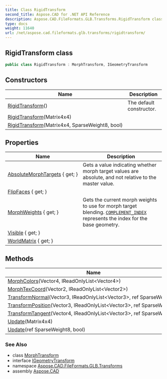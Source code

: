 ```yaml
---
title: Class RigidTransform
second_title: Aspose.CAD for .NET API Reference
description: Aspose.CAD.FileFormats.GLB.Transforms.RigidTransform class. 
type: docs
weight: 11640
url: /net/aspose.cad.fileformats.glb.transforms/rigidtransform/
---
```

## RigidTransform class

```csharp
public class RigidTransform : MorphTransform, IGeometryTransform
```

## Constructors

| Name | Description |
| --- | --- |
| [RigidTransform](rigidtransform/#constructor)() | The default constructor. |
| [RigidTransform](rigidtransform/#constructor_1)(Matrix4x4) |  |
| [RigidTransform](rigidtransform/#constructor_2)(Matrix4x4, SparseWeight8, bool) |  |

## Properties

| Name | Description |
| --- | --- |
| [AbsoluteMorphTargets](../../aspose.cad.fileformats.glb.transforms/morphtransform/absolutemorphtargets/) { get; } | Gets a value indicating whether morph target values are absolute, and not relative to the master value. |
| [FlipFaces](../../aspose.cad.fileformats.glb.transforms/rigidtransform/flipfaces/) { get; } |  |
| [MorphWeights](../../aspose.cad.fileformats.glb.transforms/morphtransform/morphweights/) { get; } | Gets the current morph weights to use for morph target blending. [`COMPLEMENT_INDEX`](../morphtransform/complement_index/) represents the index for the base geometry. |
| [Visible](../../aspose.cad.fileformats.glb.transforms/rigidtransform/visible/) { get; } |  |
| [WorldMatrix](../../aspose.cad.fileformats.glb.transforms/rigidtransform/worldmatrix/) { get; } |  |

## Methods

| Name | Description |
| --- | --- |
| [MorphColors](../../aspose.cad.fileformats.glb.transforms/morphtransform/morphcolors/)(Vector4, IReadOnlyList&lt;Vector4&gt;) |  |
| [MorphTexCoord](../../aspose.cad.fileformats.glb.transforms/morphtransform/morphtexcoord/)(Vector2, IReadOnlyList&lt;Vector2&gt;) |  |
| [TransformNormal](../../aspose.cad.fileformats.glb.transforms/rigidtransform/transformnormal/)(Vector3, IReadOnlyList&lt;Vector3&gt;, ref SparseWeight8) |  |
| [TransformPosition](../../aspose.cad.fileformats.glb.transforms/rigidtransform/transformposition/)(Vector3, IReadOnlyList&lt;Vector3&gt;, ref SparseWeight8) |  |
| [TransformTangent](../../aspose.cad.fileformats.glb.transforms/rigidtransform/transformtangent/)(Vector4, IReadOnlyList&lt;Vector3&gt;, ref SparseWeight8) |  |
| [Update](../../aspose.cad.fileformats.glb.transforms/rigidtransform/update/#update_1)(Matrix4x4) |  |
| [Update](../../aspose.cad.fileformats.glb.transforms/morphtransform/update/)(ref SparseWeight8, bool) |  |

### See Also

* class [MorphTransform](../morphtransform/)
* interface [IGeometryTransform](../igeometrytransform/)
* namespace [Aspose.CAD.FileFormats.GLB.Transforms](../../aspose.cad.fileformats.glb.transforms/)
* assembly [Aspose.CAD](../../)


